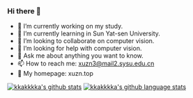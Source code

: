 ### Hi there 👋

- 🔭 I’m currently working on my study.
- 🌱 I’m currently learning in Sun Yat-sen University.
- 👯 I’m looking to collaborate on computer vision.
- 🤔 I’m looking for help with computer vision.
- 💬 Ask me about anything you want to know.
- 📫 How to reach me: xuzn3@mail2.sysu.edu.cn
- 👀 My homepage: xuzn.top

[![kkakkkka's github stats](https://github-readme-stats.vercel.app/api?username=kkakkkka&show_icons=true&icon_color=199861&count_private=true&include_all_commits=true&hide_border=true)](https://github.com/kkakkkka)
[![kkakkkka's github language stats](https://github-readme-stats.vercel.app/api/top-langs/?username=kkakkkka&langs_count=8&layout=compact&hide_border=true)](https://github.com/kkakkkka)
